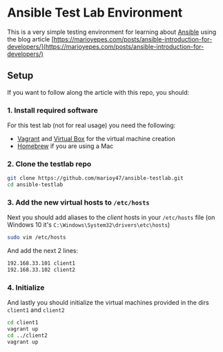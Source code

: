 # Ansible Test Lab Environment

This is a very simple testing environment for learning about [Ansible](https://www.ansible.com/) using the blog article [https://marioyepes.com/posts/ansible-introduction-for-developers/](https://marioyepes.com/posts/ansible-introduction-for-developers/)


## Setup

If you want to follow along the article with this repo, you should:


### 1. Install required software

For this test lab (not for real usage) you need the following:

- [Vagrant](https://www.vagrantup.com/) and [Virtual Box](https://www.virtualbox.org/) for the virtual machine creation
- [Homebrew](https://brew.sh/) if you are using a Mac


### 2. Clone the testlab repo

```bash
git clone https://github.com/marioy47/ansible-testlab.git
cd ansible-testlab
```

### 3. Add the new virtual hosts to `/etc/hosts`

Next you should add aliases to the _client_ hosts in your `/etc/hosts` file (on Windows 10 it's `C:\Windows\System32\drivers\etc\hosts`)

```bash
sudo vim /etc/hosts
```

And add the next 2 lines:

```txt
192.168.33.101 client1
192.168.33.102 client2
```

### 4. Initialize

And lastly you should initialize the virtual machines provided in the dirs `client1` and `client2`

```bash
cd client1
vagrant up
cd ../client2
vagrant up
```

